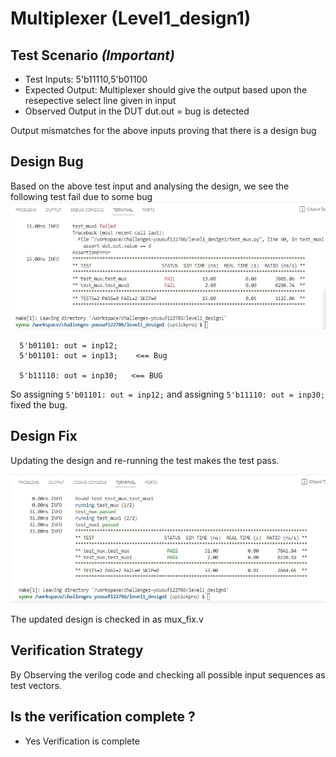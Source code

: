 # Multiplexer (Level1_design1)

## Test Scenario *(Important)*
- Test Inputs: 5'b11110,5'b01100
- Expected Output: Multiplexer should give the output based upon the resepective select line given in input
- Observed Output in the DUT dut.out = bug is detected

Output mismatches for the above inputs proving that there is a design bug

## Design Bug
Based on the above test input and analysing the design, we see the following test fail due to some bug
![](https://github.com/vyomasystems-lab/challenges-yousuf122786/blob/master/Images/Screenshot_1.jpg)

      
      5'b01101: out = inp12; 
      5'b01101: out = inp13;    <== Bug
        
      5'b11110: out = inp30;   <== BUG
          


    


So assigning ``5'b01101: out = inp12;``  and assigning ``5'b11110: out = inp30; `` 
       fixed the bug.

## Design Fix
Updating the design and re-running the test makes the test pass.

![](https://github.com/vyomasystems-lab/challenges-yousuf122786/blob/master/Images/Screenshot_2.jpg)

The updated design is checked in as mux_fix.v

## Verification Strategy
By Observing the verilog code and checking all possible input sequences as test vectors. 

## Is the verification complete ?
- Yes Verification is complete